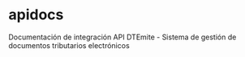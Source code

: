 # apidocs
Documentación de integración API DTEmite - Sistema de gestión de documentos tributarios electrónicos
